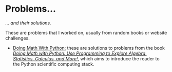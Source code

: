 # Problems...

_... and their solutions._

These are problems that I worked on, usually from random books or website challenges.

* [Doing Math With Python:](./BOOK_DMWP) these are solutions to problems from the book _[Doing Math with Python: Use Programming to Explore Algebra, Statistics, Calculus, and More!](https://www.nostarch.com/doingmathwithpython)_, which aims to introduce the reader to the Python scientific computing stack.

